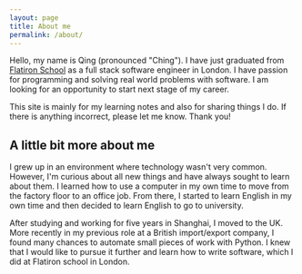 ```yaml
---
layout: page
title: About me
permalink: /about/
---
```


Hello, my name is Qing (pronounced "Ching"). I have just graduated from
[Flatiron School](https://flatironschool.com/) as a full stack software engineer
in London. I have passion for programming and solving real world problems with
software. I am looking for an opportunity to start next stage of my career.

This site is mainly for my learning notes and also for sharing things I do.
If there is anything incorrect, please let me know. Thank you! 

## A little bit more about me

I grew up in an environment where technology wasn't very common. However, I'm
curious about all new things and have always sought to learn about them. I
learned how to use a computer in my own time to move from the factory floor to
an office job. From there, I started to learn English in my own time and then
decided to learn English to go to university. 

After studying and working for five years in Shanghai, I moved to the UK. More
recently in my previous role at a British import/export company, I found many
chances to automate small pieces of work with Python. I knew that I would like
to pursue it further and learn how to write software, which I did at Flatiron
school in London.
